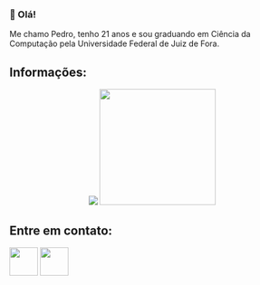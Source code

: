 ### 👋 Olá! <br>
 Me chamo Pedro, tenho 21 anos e sou graduando em Ciência da Computação pela Universidade Federal de Juiz de Fora.

<!--Informações-->
## Informações:
<p align="center">
  
  <img src="https://github-readme-stats.vercel.app/api?username=Pedrocoutof" >
  
  <img src="https://github-readme-stats.vercel.app/api/top-langs/?username=Pedrocoutof" width = "205" >
  
</p>

<!-- Contatos-->
## Entre em contato:
  
 [<img src="https://cdn.jsdelivr.net/gh/devicons/devicon/icons/linkedin/linkedin-original.svg" height= "50" />](https://www.linkedin.com/in/pedro-do-couto-filgueiras/) [<img src="https://upload.wikimedia.org/wikipedia/commons/2/2e/Gmail_2020.png" height= "50" width = "50" />](mailto:pedrocouto152001@gmail.com)
